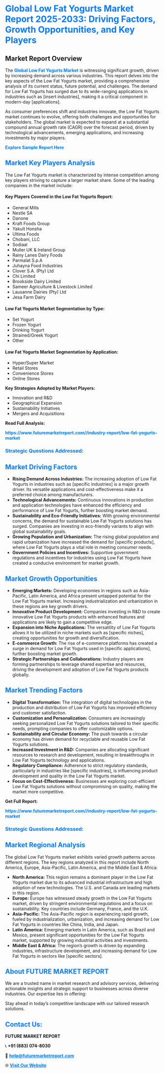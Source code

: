 <h1 style="color: #007BFF;">Global Low Fat Yogurts Market Report 2025-2033: Driving Factors, Growth Opportunities, and Key Players</h1>

<section id="overview">
<h2>Market Report Overview</h2>
<p>The <a href="https://www.futuremarketreport.com//industry-report/low-fat-yogurts-market" style="color: #007BFF; text-decoration: none;"><strong>Global Low Fat Yogurts Market</strong></a> is witnessing significant growth, driven by increasing demand across various industries. This report delves into the key aspects of the Low Fat Yogurts market, providing a comprehensive analysis of its current status, future potential, and challenges. The demand for Low Fat Yogurts has surged due to its wide-ranging applications in industries such as [insert industries], making it a critical component in modern-day [applications].</p>
<p>As consumer preferences shift and industries innovate, the Low Fat Yogurts market continues to evolve, offering both challenges and opportunities for stakeholders. The global market is expected to expand at a substantial compound annual growth rate (CAGR) over the forecast period, driven by technological advancements, emerging applications, and increasing investments by major players.</p>
</section>

<section id="overview">
<p><a href="https://www.futuremarketreport.com//request-sample/reportId=92741" style="color: #007BFF; text-decoration: none;"><strong>Explore Sample Report Here</strong></a></p>
</section>

<section id="key-players">
<h2 style="color: #007BFF;">Market Key Players Analysis</h2>
<p>The Low Fat Yogurts market is characterized by intense competition among key players striving to capture a larger market share. Some of the leading companies in the market include:</p>
<h4>Key Players Covered in the Low Fat Yogurts Report:</h4>
<ul><li>General Mills</li><li>Nestle SA</li><li>Danone</li><li>Kraft Foods Group</li><li>Yakult Honsha</li><li>Ultima Foods</li><li>Chobani, LLC</li><li>Sodiaal</li><li>Muller UK &amp; Ireland Group</li><li>Rainy Lanes Dairy Foods</li><li>Parmalat S.p.A</li><li>Juhayna Food Industries</li><li>Clover S.A. (Pty) Ltd</li><li>Chi Limited</li><li>Brookside Dairy Limited</li><li>Sameer Agriculture &amp; Livestock Limited</li><li>Lausanne Dairies (Pty) Ltd</li><li>Jesa Farm Dairy</li></ul>
<h4>Low Fat Yogurts Market Segmentation by Type:</h4>
<ul><li>Set Yogurt</li><li>Frozen Yogurt</li><li>Drinking Yogurt</li><li>Strained/Greek Yogurt</li><li>Other</li></ul>

<h4>Low Fat Yogurts Market Segmentation by Application:</h4>
<ul><li>Hyper/Super Market</li><li>Retail Stores</li><li>Convenience Stores</li><li>Online Stores</li></ul>
<p><strong>Key Strategies Adopted by Market Players:</strong></p>
<ul>
<li>Innovation and R&D</li>
<li>Geographical Expansion</li>
<li>Sustainability Initiatives</li>
<li>Mergers and Acquisitions</li>
</ul>
</section>

<section>
<p><strong>Read Full Analysis: </strong></p><a href="https://www.futuremarketreport.com//industry-report/low-fat-yogurts-market" style="color: #007BFF; text-decoration: none;"><strong>https://www.futuremarketreport.com//industry-report/low-fat-yogurts-market</strong></a>
<h3 style="color: #007BFF;">Strategic Questions Addressed:</h3>
</section>

<section id="driving-factors">
<h2 style="color: #007BFF;">Market Driving Factors</h2>
<ul>
<li><strong>Rising Demand Across Industries:</strong> The increasing adoption of Low Fat Yogurts in industries such as [specific industries] is a major growth driver. Its versatile applications and cost-effectiveness make it a preferred choice among manufacturers.</li>
<li><strong>Technological Advancements:</strong> Continuous innovations in production and application technologies have enhanced the efficiency and performance of Low Fat Yogurts, further boosting market demand.</li>
<li><strong>Sustainability and Eco-Friendly Initiatives:</strong> With growing environmental concerns, the demand for sustainable Low Fat Yogurts solutions has surged. Companies are investing in eco-friendly variants to align with global sustainability goals.</li>
<li><strong>Growing Population and Urbanization:</strong> The rising global population and rapid urbanization have increased the demand for [specific products], where Low Fat Yogurts plays a vital role in meeting consumer needs.</li>
<li><strong>Government Policies and Incentives:</strong> Supportive government regulations and incentives for industries using Low Fat Yogurts have created a conducive environment for market growth.</li>
</ul>
</section>

<section id="growth-opportunities">
<h2 style="color: #007BFF;">Market Growth Opportunities</h2>
<ul>
<li><strong>Emerging Markets:</strong> Developing economies in regions such as Asia-Pacific, Latin America, and Africa present untapped potential for the Low Fat Yogurts market. Increasing industrialization and urbanization in these regions are key growth drivers.</li>
<li><strong>Innovative Product Development:</strong> Companies investing in R&D to create innovative Low Fat Yogurts products with enhanced features and applications are likely to gain a competitive edge.</li>
<li><strong>Expansion into Niche Applications:</strong> The versatility of Low Fat Yogurts allows it to be utilized in niche markets such as [specific niches], creating opportunities for growth and diversification.</li>
<li><strong>E-commerce Growth:</strong> The rise of e-commerce platforms has created a surge in demand for Low Fat Yogurts used in [specific applications], further boosting market growth.</li>
<li><strong>Strategic Partnerships and Collaborations:</strong> Industry players are forming partnerships to leverage shared expertise and resources, driving the development and adoption of Low Fat Yogurts products globally.</li>
</ul>
</section>

<section id="trending-factors">
<h2 style="color: #007BFF;">Market Trending Factors</h2>
<ul>
<li><strong>Digital Transformation:</strong> The integration of digital technologies in the production and distribution of Low Fat Yogurts has improved efficiency and customer satisfaction.</li>
<li><strong>Customization and Personalization:</strong> Consumers are increasingly seeking personalized Low Fat Yogurts solutions tailored to their specific needs, prompting companies to offer customizable options.</li>
<li><strong>Sustainability and Circular Economy:</strong> The push towards a circular economy has driven demand for recyclable and reusable Low Fat Yogurts solutions.</li>
<li><strong>Increased Investment in R&D:</strong> Companies are allocating significant resources to research and development, resulting in breakthroughs in Low Fat Yogurts technology and applications.</li>
<li><strong>Regulatory Compliance:</strong> Adherence to strict regulatory standards, particularly in industries like [specific industries], is influencing product development and quality in the Low Fat Yogurts market.</li>
<li><strong>Focus on Cost-Effectiveness:</strong> Businesses are exploring cost-efficient Low Fat Yogurts solutions without compromising on quality, making the market more competitive.</li>
</ul>
</section>

<section>
<p><strong>Get Full Report: </strong></p><a href="https://www.futuremarketreport.com//industry-report/low-fat-yogurts-market" style="color: #007BFF; text-decoration: none;"><strong>https://www.futuremarketreport.com//industry-report/low-fat-yogurts-market</strong></a>
<h3 style="color: #007BFF;">Strategic Questions Addressed:</h3>
</section>


<section id="regional-analysis">
<h2 style="color: #007BFF;">Market Regional Analysis</h2>
<p>The global Low Fat Yogurts market exhibits varied growth patterns across different regions. The key regions analyzed in this report include North America, Europe, Asia-Pacific, Latin America, and the Middle East & Africa:</p>
<ul>
<li><strong>North America:</strong> This region remains a dominant player in the Low Fat Yogurts market due to its advanced industrial infrastructure and high adoption of new technologies. The U.S. and Canada are leading markets in this region.</li>
<li><strong>Europe:</strong> Europe has witnessed steady growth in the Low Fat Yogurts market, driven by stringent environmental regulations and a focus on sustainability. Key countries include Germany, France, and the U.K.</li>
<li><strong>Asia-Pacific:</strong> The Asia-Pacific region is experiencing rapid growth, fueled by industrialization, urbanization, and increasing demand for Low Fat Yogurts in countries like China, India, and Japan.</li>
<li><strong>Latin America:</strong> Emerging markets in Latin America, such as Brazil and Mexico, present significant opportunities for the Low Fat Yogurts market, supported by growing industrial activities and investments.</li>
<li><strong>Middle East & Africa:</strong> The region’s growth is driven by expanding industries, infrastructure development, and increasing demand for Low Fat Yogurts in sectors like [specific sectors].</li>
</ul>
</section>

<footer>
<h2 style="color: #007BFF;">About FUTURE MARKET REPORT</h2>
<p>We are a trusted name in market research and advisory services, delivering actionable insights and strategic support to businesses across diverse industries. Our expertise lies in offering:</p>

<p>Stay ahead in today’s competitive landscape with our tailored research solutions.</p>

<h2 style="color: #007BFF;">Contact Us:</h2>
<p><strong>FUTURE MARKET REPORT</strong></p>
<p>📞 <strong>+91 (883) 074-8030</strong></p>
<p>📧 <strong><a href="mailto:help@futuremarketreport.com" style="color: #007BFF;">help@futuremarketreport.com</a></strong></p>
<p>🌐 <strong><a href="https://www.futuremarketreport.com/" style="color: #007BFF;">Visit Our Website</a></strong></p>
</footer>